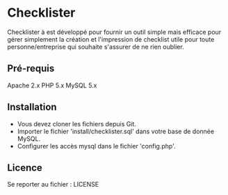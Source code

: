# Checklister

Checklister à est développé pour fournir un outil simple mais efficace pour gérer simplement la création et l'impression de checklist utile pour toute personne/entreprise qui souhaite s'assurer de ne rien oublier.


## Pré-requis

Apache 2.x
PHP 5.x
MySQL 5.x

## Installation

* Vous devez cloner les fichiers depuis Git.
* Importer le fichier 'install/checklister.sql' dans votre base de donnée MySQL.
* Configurer les accès mysql dans le fichier 'config.php'.

## Licence

Se reporter au fichier : LICENSE